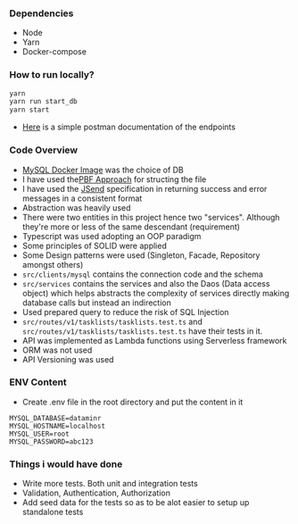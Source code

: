 

### Dependencies

- Node
- Yarn
- Docker-compose

### How to run locally?

```sh
yarn
yarn run start_db
yarn start

```
- [Here](https://documenter.getpostman.com/view/3683187/UVXdPK8c) is a simple postman documentation of the endpoints

### Code Overview

- [MySQL Docker Image](https://hub.docker.com/_/mysqls) was the choice of DB
- I have used the[PBF Approach](https://phauer.com/2020/package-by-feature/) for structing the file
- I have used the [JSend](https://github.com/omniti-labs/jsend) specification in returning success and error messages in a consistent format
- Abstraction was heavily used
- There were two entities in this project hence two "services". Although they're more or less of the same descendant (requirement)
- Typescript was used adopting an OOP paradigm
- Some principles of SOLID were applied
- Some Design patterns were used (Singleton, Facade, Repository amongst others)
- `src/clients/mysql` contains the connection code and the schema
- `src/services` contains the services and also the Daos (Data access object) which helps abstracts the complexity of services directly making database calls but instead an indirection 
- Used prepared query to reduce the risk of SQL Injection
- `src/routes/v1/tasklists/tasklists.test.ts` and `src/routes/v1/tasklists/tasklists.test.ts` have their tests in it. 
- API was implemented as Lambda functions using Serverless framework
- ORM was not used
- API Versioning was used

### ENV Content

- Create .env file in the root directory and put the content in it

```
MYSQL_DATABASE=dataminr
MYSQL_HOSTNAME=localhost
MYSQL_USER=root
MYSQL_PASSWORD=abc123
```

### Things i would have done
- Write more tests. Both unit and integration tests
- Validation, Authentication, Authorization
- Add seed data for the tests so as to be alot easier to setup up standalone tests
